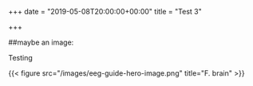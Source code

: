 +++
date = "2019-05-08T20:00:00+00:00"
title = "Test 3"

+++

##maybe an image:

Testing

{{< figure src="/images/eeg-guide-hero-image.png" title="F. brain" >}}
